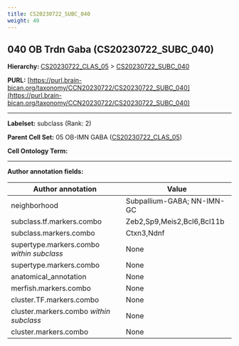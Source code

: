 ```yaml
---
title: CS20230722_SUBC_040
weight: 40
---
```

## 040 OB Trdn Gaba (CS20230722_SUBC_040)
<b>Hierarchy: </b>
[CS20230722_CLAS_05](../CS20230722_CLAS_05) >
[CS20230722_SUBC_040](../CS20230722_SUBC_040)

**PURL:** [https://purl.brain-bican.org/taxonomy/CCN20230722/CS20230722_SUBC_040](https://purl.brain-bican.org/taxonomy/CCN20230722/CS20230722_SUBC_040)

---


**Labelset:** subclass (Rank: 2)

**Parent Cell Set:** 05 OB-IMN GABA ([CS20230722_CLAS_05](../CS20230722_CLAS_05))



**Cell Ontology Term:** 

[MARKER GENES.]: #


---

[TRANSFERRED ANNOTATIONS.]: #


[AUTHOR ANNOTATION FIELDS.]: #


**Author annotation fields:**

| Author annotation | Value |
|-------------------|-------|
|neighborhood|Subpallium-GABA; NN-IMN-GC|
|subclass.tf.markers.combo|Zeb2,Sp9,Meis2,Bcl6,Bcl11b|
|subclass.markers.combo|Ctxn3,Ndnf|
|supertype.markers.combo _within subclass_|None|
|supertype.markers.combo|None|
|anatomical_annotation|None|
|merfish.markers.combo|None|
|cluster.TF.markers.combo|None|
|cluster.markers.combo _within subclass_|None|
|cluster.markers.combo|None|
